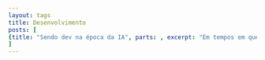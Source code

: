 ```yaml
---
layout: tags
title: Desenvolvimento
posts: [
{title: "Sendo dev na época da IA", parts: , excerpt: "Em tempos em que tudo é gerado por IA, como se manter relevante?", url: /2025/07/sendo-dev-na-epoca-da-ia}
]
---
```


